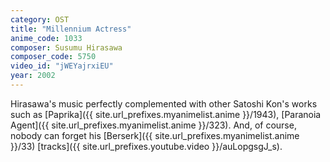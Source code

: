```yaml
---
category: OST
title: "Millennium Actress"
anime_code: 1033
composer: Susumu Hirasawa
composer_code: 5750
video_id: "jWEYajrxiEU"
year: 2002
---
```

Hirasawa's music perfectly complemented with other Satoshi Kon's works such as [Paprika]({{ site.url_prefixes.myanimelist.anime }}/1943), [Paranoia Agent]({{ site.url_prefixes.myanimelist.anime }}/323). And, of course, nobody can forget his [Berserk]({{ site.url_prefixes.myanimelist.anime }}/33) [tracks]({{ site.url_prefixes.youtube.video }}/auLopgsgJ_s).